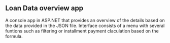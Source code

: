 ## Loan Data overview app
A console app in ASP.NET that provides an overview of the details based on the data provided in the JSON file. Interface consists of a menu with several funtions such as filtering or installment payment claculation based on the formula.
